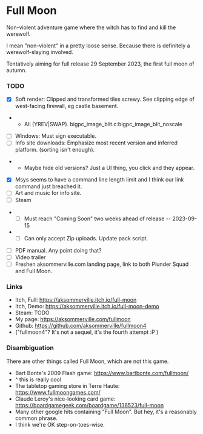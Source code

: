 # Full Moon

Non-violent adventure game where the witch has to find and kill the werewolf.

I mean "non-violent" in a pretty loose sense.
Because there is definitely a werewolf-slaying involved.

Tentatively aiming for full release 29 September 2023, the first full moon of autumn.

### TODO

- [x] Soft render: Clipped and transformed tiles screwy. See clipping edge of west-facing firewall, eg castle basement.
- - All (YREV|SWAP). bigpc_image_blit.c:bigpc_image_blit_noscale
- [ ] Windows: Must sign executable.
- [ ] Info site downloads: Emphasize most recent version and inferred platform. (sorting isn't enough).
- - Maybe hide old versions? Just a UI thing, you click and they appear.
- [x] Msys seems to have a command line length limit and I think our link command just breached it.
- [ ] Art and music for info site.
- [ ] Steam
- - [ ] Must reach "Coming Soon" two weeks ahead of release -- 2023-09-15
- - [ ] Can only accept Zip uploads. Update pack script.
- [ ] PDF manual. Any point doing that?
- [ ] Video trailer
- [ ] Freshen aksommerville.com landing page, link to both Plunder Squad and Full Moon.

### Links

- Itch, Full: https://aksommerville.itch.io/full-moon
- Itch, Demo: https://aksommerville.itch.io/full-moon-demo
- Steam: TODO
- My page: https://aksommerville.com/fullmoon
- Github: https://github.com/aksommerville/fullmoon4
- ("fullmoon4"? It's not a sequel, it's the fourth attempt :P )

### Disambiguation

There are other things called Full Moon, which are not this game.

- Bart Bonte's 2009 Flash game: https://www.bartbonte.com/fullmoon/
- ^ this is really cool
- The tabletop gaming store in Terre Haute: https://www.fullmoongames.com/
- Claude Leroy's nice-looking card game: https://boardgamegeek.com/boardgame/136523/full-moon
- Many other google hits containing "Full Moon". But hey, it's a reasonably common phrase.
- I think we're OK step-on-toes-wise.
